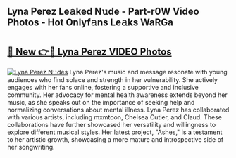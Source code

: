 ## Lyna Perez Le𝚊ked N𝚞de - Part-r0W Video Photos - Hot Onlyf𝚊ns Le𝚊ks WaRGa

# <h2><a href="http://ab23987.deff.icu/?id=Lyna+Perez">🔗 New 👉🔴 Lyna Perez VIDEO Photos</a></h2>

[![Lyna Perez N𝚞des](https://i.imgur.com/rIISA9y.gif)](http://ab23987.deff.icu/?id=Lyna+Perez)
Lyna Perez's music and message resonate with young audiences who find solace and strength in her vulnerability. She actively engages with her fans online, fostering a supportive and inclusive community. Her advocacy for mental health awareness extends beyond her music, as she speaks out on the importance of seeking help and normalizing conversations about mental illness. Lyna Perez has collaborated with various artists, including mxmtoon, Chelsea Cutler, and Claud. These collaborations have further showcased her versatility and willingness to explore different musical styles. Her latest project, "Ashes," is a testament to her artistic growth, showcasing a more mature and introspective side of her songwriting.
